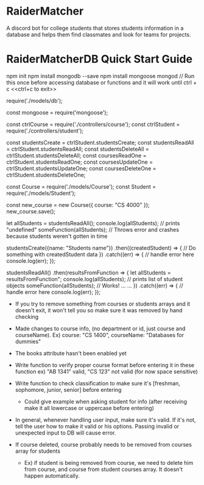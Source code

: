 # RaiderMatcher
A discord bot for college students that stores students information in a database and helps them find classmates and look for teams for projects.  


RaiderMatcherDB Quick Start Guide
============
<!-- NOTE: This is a work in progress and you may get double outputs sometimes and stuff but it works -->


<!-- STARTING MongoDB for mongoose (MUST DO THIS BEFORE ACCESSING DATABASE) -->
<!-- You can look this up or put this in command line: -->
npm init
npm install mongodb --save
npm install mongoose
mongod    // Run this once before accessing database or functions and it will work until ctrl + c
<<ctrl+c to exit>>
<!-- NOTE: You can open another terminal and do other things in that while mongod run -->

<!--
This file opens the DB connection and will close it when finished. Only needs
to be imported once in main file.
 -->
require('./models/db');   

<!-- May need to require mongoose, but most functionality should be outsourced to separate DB files -->
const mongoose = require('mongoose');

<!-- Getting the functionality from the two collections -->
const ctrlCourse = require('./controllers/course');     <!-- Your path may be different -->
const ctrlStudent = require('./controllers/student');   <!-- Your path may be different -->

const studentsCreate = ctrlStudent.studentsCreate;
const studentsReadAll = ctrlStudent.studentsReadAll;
const studentsDeleteAll = ctrlStudent.studentsDeleteAll;
const coursesReadOne = ctrlStudent.studentsReadOne;
const coursesUpdateOne = ctrlStudent.studentsUpdateOne;
const coursesDeleteOne = ctrlStudent.studentsDeleteOne;

<!--
If you need to create a object for example purposes or testing your functionality
you can use the functions above, or use the models and make them by hand if comfortable
with mongoose
 -->
const Course = require('./models/Course');
const Student = require('./models/Student');

const new_course = new Course({ course: "CS 4000" });
new_course.save();

<!--
When using the getter functions, save functions, anything that return something like functions
above, these will not return the results needed before next lines of code. Getting stuff from
database takes time.

These functions should follow below format when you want to use their returned values:
studentsReadOne()
studentsRealAll()
studentsCreate()

coursesReadOne()
coursesRealAll()
coursesCreate()
-->

 <!-- Wrong Usage Example -->
 let allStudents = studentsReadAll();
 console.log(allStudents);  // prints "undefined"
 someFunction(allStudents);     // Throws error and crashes because students weren't gotten in time

<!-- Instead, you must let it finish and after use the ".then()" syntax -->
<!-- The code in .then(*code here*) will wait for students to be gotten, then execute -->

<!-- Two Proper Usage Examples -->
studentsCreate({name: "Students name"})
  .then((createdStudent) => {
      // Do something with createdStudent data
  })
  .catch((err) => {
      // handle error here
      console.log(err);
  });


studentsReadAll()
  .then(resultsFromFunction => {
    let allStudents = resultsFromFunction";
    console.log(allStudents);   // prints list of student objects
    someFunction(allStudents);  // Works!
    ...
    ...
  })
  .catch((err) => {
    // handle error here
    console.log(err);
  });



<!-- Notes for group: -->
  - If you try to remove something from courses or students arrays and it doesn't exit, it won't tell you so make sure it was removed by hand checking

  - Made changes to course info, (no department or id, just course and courseName). Ex) course: "CS 1400",    courseName: "Databases for dummies"

  - The books attribute hasn't been enabled yet

  - Write function to verify proper course format before entering it in these function ex) "AB 1341" valid, "CS 123" not valid (for now space sensitive)

  - Write function to check classification to make sure it's [freshman, sophomore, junior, senior] before entering
    - Could give example when asking student for info (after receiving make it all lowercase or uppercase before entering)

  - In general, whenever handling user input, make sure it's valid. If it's not, tell the user how
    to make it valid or his options. Passing invalid or unexpected input to DB will cause error.

  - If course deleted, course probably needs to be removed from courses array for students
    - Ex) if student is being removed from course, we need to delete him from course, and course from student courses array. It doesn't happen automatically.
